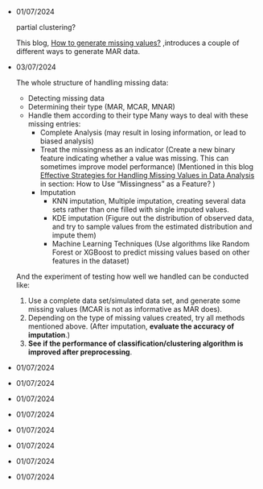 - 01/07/2024

  partial clustering?

  This blog,  [How to generate missing values?](https://rmisstastic.netlify.app/how-to/generate/misssimul#:~:text=Missing%20Completely%20At%20Random%20values,Bernoulli%20distribution%20of%20parameter%20perc) ,introduces a couple of different ways to generate MAR data.
  
- 03/07/2024

  The whole structure of handling missing data:
  * Detecting missing data
  * Determining their type (MAR, MCAR, MNAR)
  * Handle them according to their type
    Many ways to deal with these missing entries:
      - Complete Analysis (may result in losing information, or lead to biased analysis)
      - Treat the missingness as an indicator (Create a new binary feature indicating whether a value was missing. This can sometimes improve model performance) (Mentioned in this blog [Effective Strategies for Handling Missing Values in Data Analysis](https://www.analyticsvidhya.com/blog/2021/10/handling-missing-value/) in section: How to Use “Missingness” as a Feature? )
      - Imputation
        * KNN imputation, Multiple imputation, creating several data sets rather than one filled with single imputed values.
        * KDE imputation (Figure out the distribution of observed data, and try to sample values from the estimated distribution and impute them)
        * Machine Learning Techniques (Use algorithms like Random Forest or XGBoost to predict missing values based on other features in the dataset)
          
  And the experiment of testing how well we handled can be conducted like:
  
  1. Use a complete data set/simulated data set, and generate some missing values (MCAR is not as informative as MAR does).
  2. Depending on the type of missing values created, try all methods mentioned above. (After imputation, **evaluate the accuracy of imputation**.)
  3. **See if the performance of classification/clustering algorithm is improved after preprocessing**.
  
- 01/07/2024
- 01/07/2024
- 01/07/2024
- 01/07/2024
- 01/07/2024
- 01/07/2024
- 01/07/2024
- 01/07/2024
